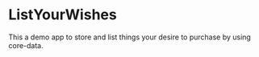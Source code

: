 # ListYourWishes
This a demo app to store and list things your desire to purchase by using core-data.
